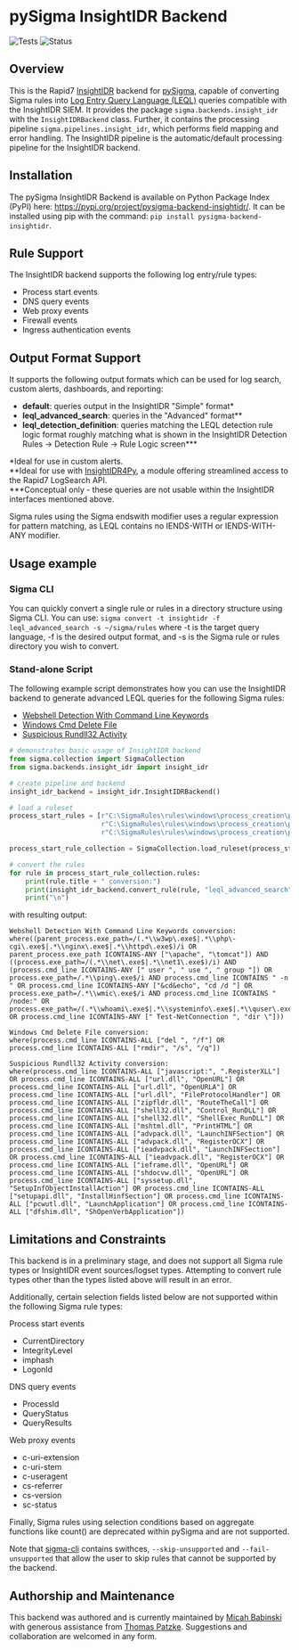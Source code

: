 # pySigma InsightIDR Backend

![Tests](https://github.com/khulnasoft/pySigma-backend-insightidr/actions/workflows/test.yml/badge.svg)
![Status](https://img.shields.io/badge/Status-pre--release-orange)

## Overview
This is the Rapid7 [InsightIDR](https://www.rapid7.com/products/insightidr/) backend for [pySigma](https://github.com/khulnasoft/pySigma), capable of converting Sigma rules into [Log Entry Query Language (LEQL)](https://docs.rapid7.com/insightidr/use-a-search-language) queries compatible with the InsightIDR SIEM. It provides the package `sigma.backends.insight_idr` with the `InsightIDRBackend` class.
Further, it contains the processing pipeline `sigma.pipelines.insight_idr`, which performs field mapping and error handling. The InsightIDR pipeline is the automatic/default processing pipeline for the InsightIDR backend.

## Installation
The pySigma InsightIDR Backend is available on Python Package Index (PyPI) here: https://pypi.org/project/pysigma-backend-insightidr/. It can be installed using pip with the command: `pip install pysigma-backend-insightidr`.

## Rule Support
The InsightIDR backend supports the following log entry/rule types:

* Process start events
* DNS query events
* Web proxy events
* Firewall events
* Ingress authentication events

## Output Format Support
It supports the following output formats which can be used for log search, custom alerts, dashboards, and reporting:

* **default**: queries output in the InsightIDR "Simple" format*
* **leql_advanced_search**: queries in the "Advanced" format**
* **leql_detection_definition**: queries matching the LEQL detection rule logic format roughly matching what is shown in the InsightIDR Detection Rules -> Detection Rule -> Rule Logic screen***

\*Ideal for use in custom alerts.  
\*\*Ideal for use with [InsightIDR4Py](https://github.com/mbabinski/InsightIDR4Py), a module offering streamlined access to the Rapid7 LogSearch API.  
\*\*\*Conceptual only - these queries are not usable within the InsightIDR interfaces mentioned above.  

Sigma rules using the Sigma endswith modifier uses a regular expression for pattern matching, as LEQL contains no IENDS-WITH or IENDS-WITH-ANY modifier.

## Usage example

### Sigma CLI
You can quickly convert a single rule or rules in a directory structure using Sigma CLI. You can use:
`sigma convert -t insightidr -f leql_advanced_search -s ~/sigma/rules` where -t is the target query language, -f is the desired output format, and -s is the Sigma rule or rules directory you wish to convert.

### Stand-alone Script
The following example script demonstrates how you can use the InsightIDR backend to generate advanced LEQL queries for the following Sigma rules:
* [Webshell Detection With Command Line Keywords](https://github.com/khulnasoft/sigma/blob/master/rules/windows/process_creation/proc_creation_win_webshell_detection.yml)
* [Windows Cmd Delete File](https://github.com/khulnasoft/sigma/blob/master/rules/windows/process_creation/proc_creation_win_cmd_delete.yml)
* [Suspicious Rundll32 Activity](https://github.com/khulnasoft/sigma/blob/master/rules/windows/process_creation/proc_creation_win_susp_rundll32_activity.yml)
```python
# demonstrates basic usage of InsightIDR backend
from sigma.collection import SigmaCollection
from sigma.backends.insight_idr import insight_idr

# create pipeline and backend
insight_idr_backend = insight_idr.InsightIDRBackend()

# load a ruleset
process_start_rules = [r"C:\SigmaRules\rules\windows\process_creation\proc_creation_win_webshell_detection.yml",
                       r"C:\SigmaRules\rules\windows\process_creation\proc_creation_win_cmd_delete.yml",
                       r"C:\SigmaRules\rules\windows\process_creation\proc_creation_win_susp_rundll32_activity.yml"]

process_start_rule_collection = SigmaCollection.load_ruleset(process_start_rules)

# convert the rules
for rule in process_start_rule_collection.rules:
    print(rule.title + " conversion:")
    print(insight_idr_backend.convert_rule(rule, "leql_advanced_search")[0])
    print("\n")
```

with resulting output:
```
Webshell Detection With Command Line Keywords conversion:
where((parent_process.exe_path=/(.*\\w3wp\.exe$|.*\\php\-cgi\.exe$|.*\\nginx\.exe$|.*\\httpd\.exe$)/i OR parent_process.exe_path ICONTAINS-ANY ["\apache", "\tomcat"]) AND ((process.exe_path=/(.*\\net\.exe$|.*\\net1\.exe$)/i) AND (process.cmd_line ICONTAINS-ANY [" user ", " use ", " group "]) OR process.exe_path=/.*\\ping\.exe$/i AND process.cmd_line ICONTAINS " -n " OR process.cmd_line ICONTAINS-ANY ["&cd&echo", "cd /d "] OR process.exe_path=/.*\\wmic\.exe$/i AND process.cmd_line ICONTAINS " /node:" OR process.exe_path=/(.*\\whoami\.exe$|.*\\systeminfo\.exe$|.*\\quser\.exe$|.*\\ipconfig\.exe$|.*\\pathping\.exe$|.*\\tracert\.exe$|.*\\netstat\.exe$|.*\\schtasks\.exe$|.*\\vssadmin\.exe$|.*\\wevtutil\.exe$|.*\\tasklist\.exe$)/i OR process.cmd_line ICONTAINS-ANY [" Test-NetConnection ", "dir \"]))

Windows Cmd Delete File conversion:
where(process.cmd_line ICONTAINS-ALL ["del ", "/f"] OR process.cmd_line ICONTAINS-ALL ["rmdir", "/s", "/q"])

Suspicious Rundll32 Activity conversion:
where(process.cmd_line ICONTAINS-ALL ["javascript:", ".RegisterXLL"] OR process.cmd_line ICONTAINS-ALL ["url.dll", "OpenURL"] OR process.cmd_line ICONTAINS-ALL ["url.dll", "OpenURLA"] OR process.cmd_line ICONTAINS-ALL ["url.dll", "FileProtocolHandler"] OR process.cmd_line ICONTAINS-ALL ["zipfldr.dll", "RouteTheCall"] OR process.cmd_line ICONTAINS-ALL ["shell32.dll", "Control_RunDLL"] OR process.cmd_line ICONTAINS-ALL ["shell32.dll", "ShellExec_RunDLL"] OR process.cmd_line ICONTAINS-ALL ["mshtml.dll", "PrintHTML"] OR process.cmd_line ICONTAINS-ALL ["advpack.dll", "LaunchINFSection"] OR process.cmd_line ICONTAINS-ALL ["advpack.dll", "RegisterOCX"] OR process.cmd_line ICONTAINS-ALL ["ieadvpack.dll", "LaunchINFSection"] OR process.cmd_line ICONTAINS-ALL ["ieadvpack.dll", "RegisterOCX"] OR process.cmd_line ICONTAINS-ALL ["ieframe.dll", "OpenURL"] OR process.cmd_line ICONTAINS-ALL ["shdocvw.dll", "OpenURL"] OR process.cmd_line ICONTAINS-ALL ["syssetup.dll", "SetupInfObjectInstallAction"] OR process.cmd_line ICONTAINS-ALL ["setupapi.dll", "InstallHinfSection"] OR process.cmd_line ICONTAINS-ALL ["pcwutl.dll", "LaunchApplication"] OR process.cmd_line ICONTAINS-ALL ["dfshim.dll", "ShOpenVerbApplication"])
```

## Limitations and Constraints
This backend is in a preliminary stage, and does not support all Sigma rule types or InsightIDR event sources/logset types. Attempting to convert rule types other than the types listed above will result in an error.

Additionally, certain selection fields listed below are not supported within the following Sigma rule types:

Process start events
* CurrentDirectory
* IntegrityLevel
* imphash
* LogonId

DNS query events
* ProcessId
* QueryStatus
* QueryResults

Web proxy events
* c-uri-extension
* c-uri-stem
* c-useragent
* cs-referrer
* cs-version
* sc-status

Finally, Sigma rules using selection conditions based on aggregate functions like count() are deprecated within pySigma and are not supported.

Note that [sigma-cli](https://github.com/khulnasoft/sigma-cli) contains swithces, ```--skip-unsupported``` and ```--fail-unsupported``` that allow the user to skip rules that cannot be supported by the backend.

## Authorship and Maintenance
This backend was authored and is currently maintained by [Micah Babinski](https://github.com/mbabinski/) with generous assistance from [Thomas Patzke](https://github.com/thomaspatzke). Suggestions and collaboration are welcomed in any form.
